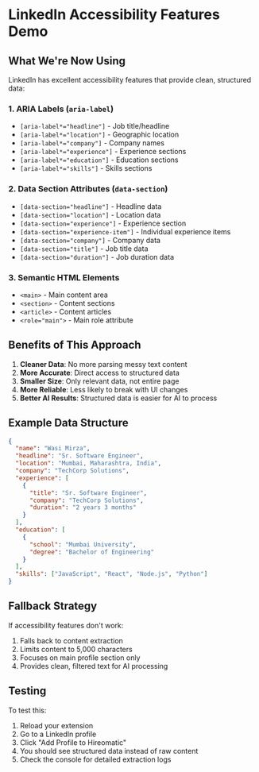 # LinkedIn Accessibility Features Demo

## What We're Now Using

LinkedIn has excellent accessibility features that provide clean, structured data:

### 1. **ARIA Labels** (`aria-label`)
- `[aria-label*="headline"]` - Job title/headline
- `[aria-label*="location"]` - Geographic location
- `[aria-label*="company"]` - Company names
- `[aria-label*="experience"]` - Experience sections
- `[aria-label*="education"]` - Education sections
- `[aria-label*="skills"]` - Skills sections

### 2. **Data Section Attributes** (`data-section`)
- `[data-section="headline"]` - Headline data
- `[data-section="location"]` - Location data
- `[data-section="experience"]` - Experience section
- `[data-section="experience-item"]` - Individual experience items
- `[data-section="company"]` - Company data
- `[data-section="title"]` - Job title data
- `[data-section="duration"]` - Job duration data

### 3. **Semantic HTML Elements**
- `<main>` - Main content area
- `<section>` - Content sections
- `<article>` - Content articles
- `<role="main">` - Main role attribute

## Benefits of This Approach

1. **Cleaner Data**: No more parsing messy text content
2. **More Accurate**: Direct access to structured data
3. **Smaller Size**: Only relevant data, not entire page
4. **More Reliable**: Less likely to break with UI changes
5. **Better AI Results**: Structured data is easier for AI to process

## Example Data Structure

```json
{
  "name": "Wasi Mirza",
  "headline": "Sr. Software Engineer",
  "location": "Mumbai, Maharashtra, India",
  "company": "TechCorp Solutions",
  "experience": [
    {
      "title": "Sr. Software Engineer",
      "company": "TechCorp Solutions",
      "duration": "2 years 3 months"
    }
  ],
  "education": [
    {
      "school": "Mumbai University",
      "degree": "Bachelor of Engineering"
    }
  ],
  "skills": ["JavaScript", "React", "Node.js", "Python"]
}
```

## Fallback Strategy

If accessibility features don't work:
1. Falls back to content extraction
2. Limits content to 5,000 characters
3. Focuses on main profile section only
4. Provides clean, filtered text for AI processing

## Testing

To test this:
1. Reload your extension
2. Go to a LinkedIn profile
3. Click "Add Profile to Hireomatic"
4. You should see structured data instead of raw content
5. Check the console for detailed extraction logs
